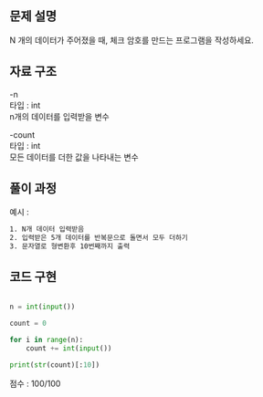 ## 문제 설명

N 개의 데이터가 주어졌을 때, 체크 암호를 만드는 프로그램을 작성하세요.  <br>


## 자료 구조
-n  <br>
타입 : int <br>
n개의 데이터를 입력받을 변수

-count  <br>
타입 : int <br>
모든 데이터를 더한 값을 나타내는 변수


## 풀이 과정
예시 :
```txt
1. N개 데이터 입력받음
2. 입력받은 5개 데이터를 반복문으로 돌면서 모두 더하기
3. 문자열로 형변환후 10번째까지 출력

```

## 코드 구현
```python

n = int(input())           

count = 0                       

for i in range(n):
    count += int(input())     
    
print(str(count)[:10]) 

```


점수 : 100/100 <br>
